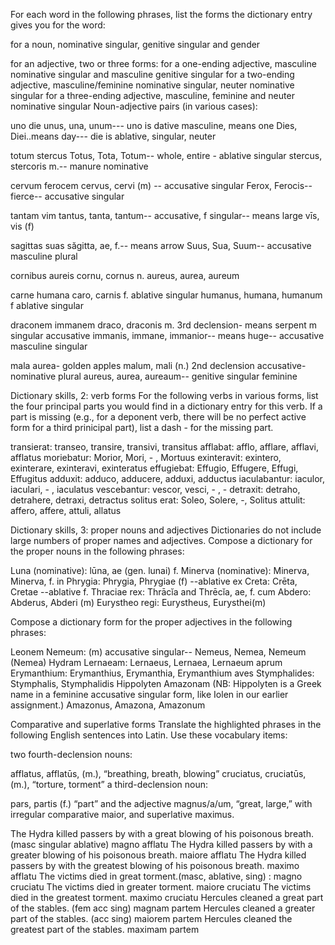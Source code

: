 For each word in the following phrases, list the forms the dictionary entry gives you for the word:

for a noun, nominative singular, genitive singular and gender

for an adjective, two or three forms:
for a one-ending adjective, masculine nominative singular and masculine genitive singular
for a two-ending adjective, masculine/feminine nominative singular, neuter nominative singular
for a three-ending adjective, masculine, feminine and neuter nominative singular
Noun-adjective pairs (in various cases):

uno die
unus, una, unum--- uno is dative masculine, means one 
Dies, Diei..means day--- die is ablative, singular, neuter

totum stercus
Totus, Tota, Totum-- whole, entire - ablative singular 
stercus, stercoris m.-- manure nominative

cervum ferocem
cervus, cervi (m) -- accusative singular 
Ferox, Ferocis-- fierce-- accusative singular 

tantam vim
tantus, tanta, tantum-- accusative, f singular-- means large 
vīs, vis (f)

sagittas suas
săgitta, ae, f.-- means arrow
Suus, Sua, Suum-- accusative masculine plural 

cornibus aureis
cornu, cornus n.
aureus, aurea, aureum

carne humana
caro, carnis f. ablative singular 
humanus, humana, humanum f ablative singular 

draconem immanem
draco, draconis m. 3rd declension- means serpent m singular accusative 
immanis, immane, immanior-- means huge-- accusative masculine singular 

mala aurea- golden apples
malum, mali (n.) 2nd declension accusative-nominative plural 
aureus, aurea, aureaum-- genitive singular feminine

Dictionary skills, 2: verb forms
For the following verbs in various forms, list the four principal parts you would find in a dictionary entry for this verb. If a part is missing (e.g., for a deponent verb, there will be no perfect active form for a third prinicipal part), list a dash - for the missing part.

transierat: transeo, transire, transivi, transitus
afflabat: afflo, afflare, afflavi, afflatus
moriebatur: Morior, Mori, - , Mortuus
exinteravit: exintero, exinterare, exinteravi, exinteratus
effugiebat: Effugio, Effugere, Effugi, Effugitus
adduxit: adduco, adducere, adduxi, adductus
iaculabantur: iaculor, iaculari, - , iaculatus
vescebantur: vescor, vesci, - , -
detraxit: detraho, detrahere, detraxi, detractus
solitus erat: Soleo, Solere, -, Solitus
attulit: affero, affere, attuli, allatus

Dictionary skills, 3: proper nouns and adjectives
Dictionaries do not include large numbers of proper names and adjectives. Compose a dictionary for the proper nouns in the following phrases:

Luna (nominative): lūna, ae (gen. lunai) f.
Minerva (nominative): Minerva, Minerva, f. 
in Phrygia: Phrygia, Phrygiae (f) --ablative 
ex Creta: Crēta, Cretae --ablative f.
Thraciae rex: Thrācĭa and Thrēcĭa, ae, f.
cum Abdero: Abderus, Abderi (m)
Eurystheo regi: Eurystheus, Eurysthei(m) 

Compose a dictionary form for the proper adjectives in the following phrases:

Leonem Nemeum: (m) accusative singular-- Nemeus, Nemea, Nemeum (Nemea) 
Hydram Lernaeam: Lernaeus, Lernaea, Lernaeum
aprum Erymanthium: Erymanthius, Erymanthia, Erymanthium
aves Stymphalides: Stymphalis, Stymphalidis 
Hippolyten Amazonam (NB: Hippolyten is a Greek name in a feminine accusative singular form, like Iolen in our earlier assignment.) Amazonus, Amazona, Amazonum


Comparative and superlative forms
Translate the highlighted phrases in the following English sentences into Latin. Use these vocabulary items:

two fourth-declension nouns:

afflatus, afflatūs, (m.), “breathing, breath, blowing”
cruciatus, cruciatūs, (m.), “torture, torment”
a third-declension noun:

pars, partis (f.) “part”
and the adjective magnus/a/um, “great, large,” with irregular comparative maior, and superlative maximus.

The Hydra killed passers by with a great blowing of his poisonous breath. (masc singular ablative) magno afflatu
The Hydra killed passers by with a greater blowing of his poisonous breath. maiore afflatu
The Hydra killed passers by with the greatest blowing of his poisonous breath. maximo afflatu
The victims died in great torment.(masc, ablative, sing) : magno cruciatu
The victims died in greater torment. maiore cruciatu
The victims died in the greatest torment. maximo cruciatu
Hercules cleaned a great part of the stables. (fem acc sing) magnam partem 
Hercules cleaned a greater part of the stables. (acc sing) maiorem partem 
Hercules cleaned the greatest part of the stables. maximam partem 
